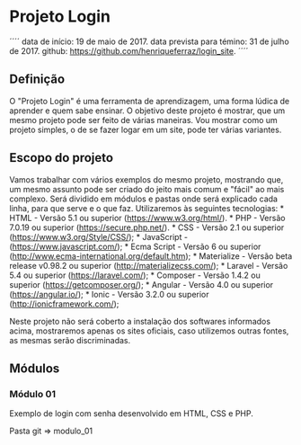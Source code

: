 # Projeto Login
´´´´
data de início: 19 de maio de 2017.
data prevista para témino: 31 de julho de 2017.
github: https://github.com/henriqueferraz/login_site.
´´´´

## Definição

O "Projeto Login" é uma ferramenta de aprendizagem, uma forma lúdica de aprender e quem sabe ensinar. O objetivo deste projeto é mostrar, que um mesmo projeto pode ser feito de várias maneiras. Vou mostrar como um projeto simples, o de se fazer logar em um site, pode ter várias variantes.

## Escopo do projeto

Vamos trabalhar com vários exemplos do mesmo projeto, mostrando que, um mesmo assunto pode ser criado do jeito mais comum e "fácil" ao mais complexo. Será dividido em módulos e pastas onde será explicado cada linha, para que serve e o que faz.
Utilizaremos às seguintes tecnologias:
    * HTML - Versão 5.1 ou superior (https://www.w3.org/html/).
    * PHP - Versão 7.0.19 ou superior (https://secure.php.net/).
    * CSS - Versão 2.1 ou superior (https://www.w3.org/Style/CSS/);
    * JavaScript - (https://www.javascript.com/);
    * Ecma Script - Versão 6 ou superior (http://www.ecma-international.org/default.htm);
    * Materialize - Versão beta release v0.98.2 ou superior (http://materializecss.com/);
    * Laravel - Versão 5.4 ou superior (https://laravel.com/);
    * Composer - Versão 1.4.2 ou superior (https://getcomposer.org/);
    * Angular - Versão 4.0 ou superior (https://angular.io/);
    * Ionic - Versão 3.2.0 ou superior (http://ionicframework.com/);

Neste projeto não será coberto a instalação dos softwares informados acima, mostraremos apenas os sites oficiais, caso utilizemos outras fontes, as mesmas serão discriminadas.

## Módulos

### Módulo 01

Exemplo de login com senha desenvolvido em HTML, CSS e PHP.

Pasta git => modulo_01
